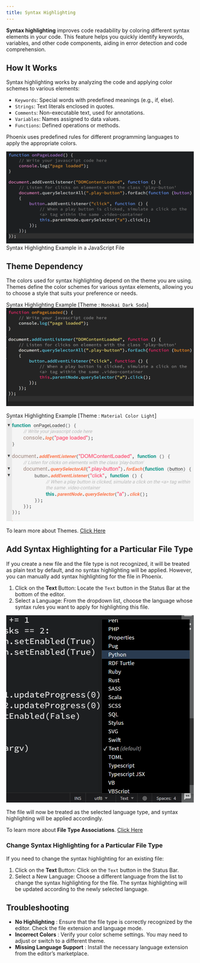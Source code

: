 ```yaml
---
title: Syntax Highlighting
---
```


**Syntax highlighting** improves code readability by coloring different syntax elements in your code. This feature helps you quickly identify keywords, variables, and other code components, aiding in error detection and code comprehension.

## How It Works

Syntax highlighting works by analyzing the code and applying color schemes to various elements:

 * `Keywords`: Special words with predefined meanings (e.g., if, else).
 * `Strings`: Text literals enclosed in quotes.
 * `Comments`: Non-executable text, used for annotations.
 * `Variables`: Names assigned to data values.
 * `Functions`: Defined operations or methods.

Phoenix uses predefined rules for different programming languages to apply the appropriate colors.


![Syntax Highlighting Default Image](images/syntaxHighlighting/syntax-highlighting.png "Syntax Highlighting in Phoenix Dark default theme") 
Syntax Highlighting Example in a JavaScript File


## Theme Dependency

The colors used for syntax highlighting depend on the theme you are using. Themes define the color schemes for various syntax elements, allowing you to choose a style that suits your preference or needs.


Syntax Highlighting Example [Theme : `Monokai Dark Soda`]
![Syntax Highlighting Monokai Dark Soda Theme Image](images/syntaxHighlighting/syntax-highlighting-monokai-dark-soda-theme.png "Syntax Highlighting by Monokai Dark Soda Theme") 

Syntax Highlighting Example [Theme : `Material Color Light`]
![Syntax Highlighting Material Color Light Theme Image](images/syntaxHighlighting/syntax-highlighting-material-color-light-theme.png "Syntax Highlighting by Material Color Light Theme") 

To learn more about Themes. [Click Here](./themes)
   

## Add Syntax Highlighting for a Particular File Type

If you create a new file and the file type is not recognized, it will be treated as plain text by default, and no syntax highlighting will be applied. However, you can manually add syntax highlighting for the file in Phoenix.

1. Click on the **Text** Button: Locate the `Text` button in the Status Bar at the bottom of the editor.
2. Select a Language: From the dropdown list, choose the language whose syntax rules you want to apply for highlighting this file.

![Adding Syntax Highlighting for a new file type](images/syntaxHighlighting/syntax-highlighting-add.png "Add Syntax Highlighting for a particular file")

The file will now be treated as the selected language type, and syntax highlighting will be applied accordingly.

To learn more about **File Type Associations**. [Click Here](../03-editing-text.md#file-type-associations)


### Change Syntax Highlighting for a Particular File Type

If you need to change the syntax highlighting for an existing file:
1. Click on the **Text** Button: Click on the `Text` button in the Status Bar.
2. Select a New Language: Choose a different language from the list to change the syntax highlighting for the file.
The syntax highlighting will be updated according to the newly selected language.


## Troubleshooting

 * **No Highlighting** : Ensure that the file type is correctly recognized by the editor. Check the file extension and language mode.
 * **Incorrect Colors** : Verify your color scheme settings. You may need to adjust or switch to a different theme.
 * **Missing Language Support** : Install the necessary language extension from the editor’s marketplace.